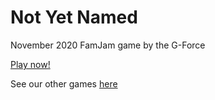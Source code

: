 # Not Yet Named

November 2020 FamJam game by the G-Force

[Play now!](https://the-g-force.github.io/FamJam-November2020)

See our other games [here](https://the-g-force.github.io)
